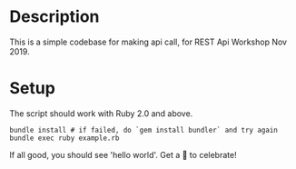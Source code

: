 # Description

This is a simple codebase for making api call, for REST Api Workshop Nov 2019.

# Setup

The script should work with Ruby 2.0 and above.

```
bundle install # if failed, do `gem install bundler` and try again
bundle exec ruby example.rb
```

If all good, you should see 'hello world'. Get a :doughnut: to celebrate!
